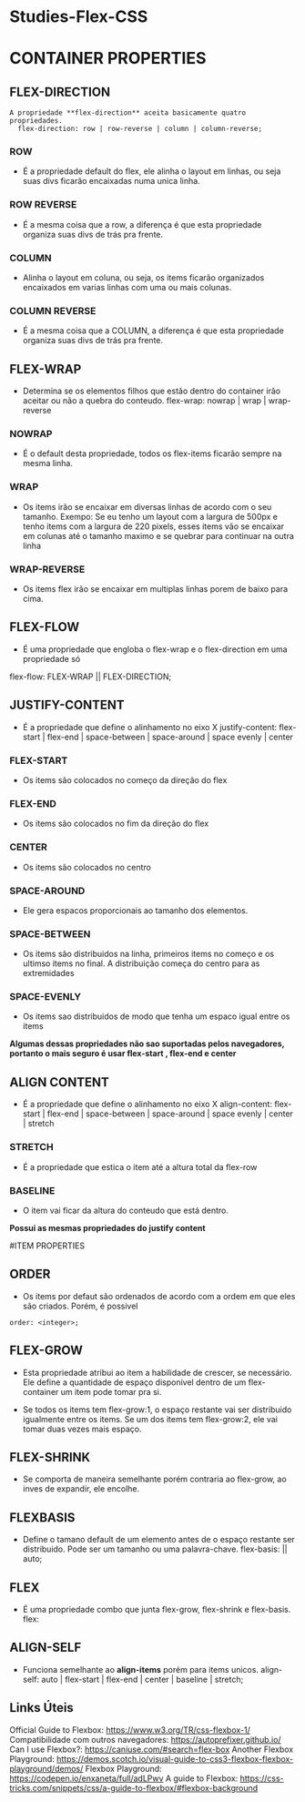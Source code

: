# Studies-Flex-CSS


# CONTAINER PROPERTIES
## FLEX-DIRECTION
    A propriedade **flex-direction** aceita basicamente quatro propriedades.
      flex-direction: row | row-reverse | column | column-reverse;
### ROW
   - É a propriedade default do flex, ele alinha o layout em linhas, ou seja suas divs ficarão encaixadas numa unica linha.

### ROW REVERSE
   - É a mesma coisa que a row, a diferença é que esta propriedade organiza suas divs de trás pra frente.

### COLUMN
  - Alinha o layout em coluna, ou seja, os items ficarão organizados encaixados em varias linhas com uma ou mais colunas.

### COLUMN REVERSE
   - É a mesma coisa que a COLUMN, a diferença é que esta propriedade organiza suas divs de trás pra frente.

## FLEX-WRAP
   - Determina se os elementos filhos que estão dentro do container irão aceitar ou não a quebra do conteudo.
      flex-wrap: nowrap | wrap | wrap-reverse

### NOWRAP
   - É o default desta propriedade, todos os flex-items ficarão sempre na mesma linha.

### WRAP
   - Os items irão se encaixar em diversas linhas de acordo com o seu tamanho.
    Exempo: Se eu tenho um layout com a largura de 500px e tenho items com a largura de 220 pixels, esses items vão se encaixar em colunas até o tamanho maximo e se quebrar para continuar na outra linha

### WRAP-REVERSE
   - Os items flex irão se encaixar em multiplas linhas porem de baixo para cima.

## FLEX-FLOW
   - É uma propriedade que engloba o flex-wrap e o flex-direction em uma propriedade só

   flex-flow: FLEX-WRAP || FLEX-DIRECTION;

## JUSTIFY-CONTENT
   - É a propriedade que define o alinhamento no eixo X
    justify-content: flex-start | flex-end | space-between | space-around | space evenly | center

### FLEX-START
   - Os items são colocados no começo da direção do flex
### FLEX-END
   - Os items são colocados no fim da direção do flex
### CENTER
   - Os items são colocados no centro
### SPACE-AROUND
   - Ele gera espacos proporcionais ao tamanho dos elementos.
### SPACE-BETWEEN
   - Os items são distribuidos na linha, primeiros items no começo e os ultimso items no final. A distribuição começa do centro para as extremidades  
### SPACE-EVENLY
   - Os items sao distribuidos de modo que tenha um espaco igual entre os items

**Algumas dessas propriedades não sao suportadas pelos navegadores, portanto o mais seguro é usar flex-start , flex-end e center**

## ALIGN CONTENT
   - É a propriedade que define o alinhamento no eixo X
  align-content: flex-start | flex-end | space-between | space-around | space evenly | center | stretch
### STRETCH
   - É a propriedade que estica o item até a altura total da flex-row
### BASELINE
   - O item vai ficar da altura do conteudo que está dentro.

  **Possui as mesmas propriedades do justify content**

#ITEM PROPERTIES
## ORDER
   - Os items por defaut são ordenados de acordo com a ordem em que eles são criados. Porém, é possivel

    order: <integer>;
## FLEX-GROW
   - Esta propriedade atribui ao item a habilidade de crescer, se necessário. Ele define a quantidade de espaço disponivel dentro de um flex-container um item pode tomar pra si.

   - Se todos os items tem flex-grow:1, o espaço restante vai ser distribuido igualmente entre os items. Se um dos items tem flex-grow:2, ele vai tomar duas vezes mais espaço.

## FLEX-SHRINK
   - Se comporta de maneira semelhante porém contraria ao flex-grow, ao inves de expandir, ele encolhe.

## FLEXBASIS
   - Define o tamano default de um elemento antes de o espaço restante ser distribuido. Pode ser um tamanho ou uma palavra-chave.
     flex-basis: <lenght> || auto;

## FLEX
   - É uma propriedade combo que junta flex-grow, flex-shrink e flex-basis.
     flex: <flex-grow> <flex-shrink> <flex-base>

## ALIGN-SELF
   - Funciona semelhante ao **align-items** porém para items unicos.
   align-self: auto | flex-start | flex-end | center | baseline | stretch;


## Links Úteis
Official Guide to Flexbox: https://www.w3.org/TR/css-flexbox-1/
Compatibilidade com outros navegadores: https://autoprefixer.github.io/
Can I use Flexbox?: https://caniuse.com/#search=flex-box
Another Flexbox Playground: https://demos.scotch.io/visual-guide-to-css3-flexbox-flexbox-playground/demos/
Flexbox Playground: https://codepen.io/enxaneta/full/adLPwv
A guide to Flexbox: https://css-tricks.com/snippets/css/a-guide-to-flexbox/#flexbox-background
